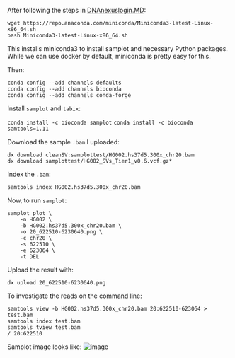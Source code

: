 After following the steps in [DNAnexuslogin.MD](DNAnexuslogin.MD):
```
wget https://repo.anaconda.com/miniconda/Miniconda3-latest-Linux-x86_64.sh
bash Miniconda3-latest-Linux-x86_64.sh
```

This installs miniconda3 to install samplot and necessary Python packages.  While we can use docker by default, miniconda is pretty easy for this.

Then:

```
conda config --add channels defaults
conda config --add channels bioconda
conda config --add channels conda-forge
```

Install `samplot` and `tabix`:

`conda install -c bioconda samplot`
`conda install -c bioconda samtools=1.11`

Download the sample `.bam` I uploaded:

```
dx download cleanSV:samplottest/HG002.hs37d5.300x_chr20.bam
dx download samplottest/HG002_SVs_Tier1_v0.6.vcf.gz*
```

Index the `.bam`:

`samtools index HG002.hs37d5.300x_chr20.bam`

Now, to run `samplot`:

```
samplot plot \
    -n HG002 \
    -b HG002.hs37d5.300x_chr20.bam \
    -o 20_622510-6230640.png \
    -c chr20 \
    -s 622510 \
    -e 623064 \
    -t DEL
```

Upload the result with:

`dx upload 20_622510-6230640.png`

To investigate the reads on the command line:

```
samtools view -b HG002.hs37d5.300x_chr20.bam 20:622510-623064 > test.bam
samtools index test.bam
samtools tview test.bam
/ 20:622510
```

Samplot image looks like:
![image](https://user-images.githubusercontent.com/6568964/95706384-b8941300-0c24-11eb-89ec-e583ac04b312.png)

